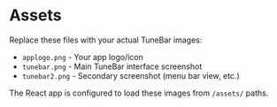 # Assets

Replace these files with your actual TuneBar images:

- `applogo.png` - Your app logo/icon
- `tunebar.png` - Main TuneBar interface screenshot
- `tunebar2.png` - Secondary screenshot (menu bar view, etc.)

The React app is configured to load these images from `/assets/` paths.
